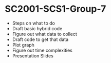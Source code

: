 # SC2001-SCS1-Group-7

- Steps on what to do
- Draft basic hybrid code
- Figure out what data to collect 
- Draft code to get that data
- Plot graph
- Figure out time complexities
- Presentation Slides
